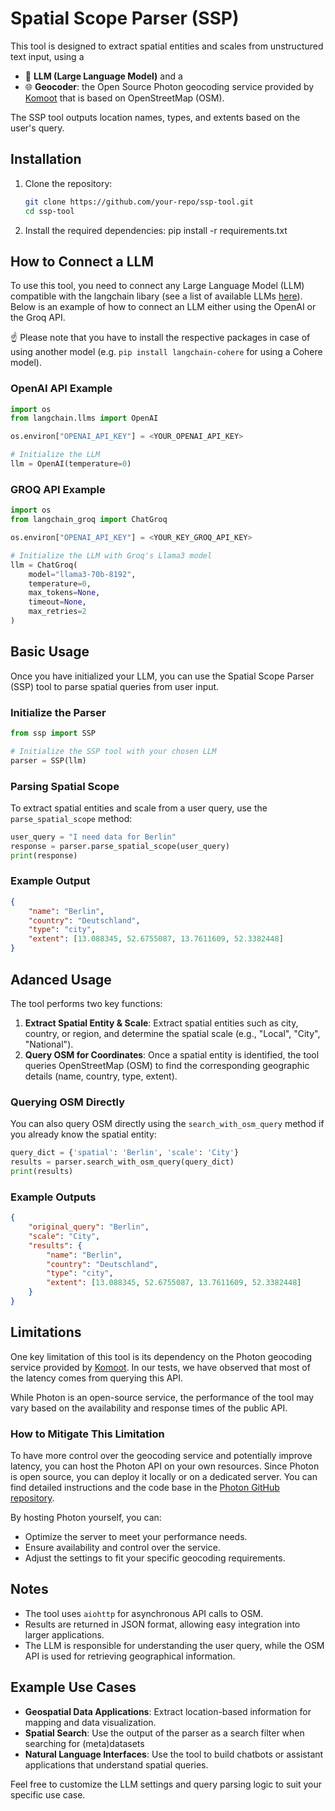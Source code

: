 # Spatial Scope Parser (SSP) 

This tool is designed to extract spatial entities and scales from unstructured text input, using a
- :brain: **LLM (Large Language Model)** and a
- :globe_with_meridians: **Geocoder**: the Open Source Photon geocoding service provided by [Komoot](https://photon.komoot.io/) that is based on OpenStreetMap (OSM).
  
The SSP tool outputs location names, types, and extents based on the user's query.

## Installation

1. Clone the repository:
   ```bash
   git clone https://github.com/your-repo/ssp-tool.git
   cd ssp-tool
2. Install the required dependencies:
   pip install -r requirements.txt

## How to Connect a LLM

To use this tool, you need to connect any Large Language Model (LLM) compatible with the langchain libary (see a list of available LLMs [here](https://python.langchain.com/v0.2/docs/integrations/chat/)). Below is an example of how to connect an LLM either using the OpenAI or the Groq API.

:point_up: Please note that you have to install the respective packages in case of using another model (e.g. `pip install langchain-cohere` for using a Cohere model).

### OpenAI API Example
```python
import os
from langchain.llms import OpenAI

os.environ["OPENAI_API_KEY"] = <YOUR_OPENAI_API_KEY>

# Initialize the LLM
llm = OpenAI(temperature=0)
```

### GROQ API Example
```python
import os 
from langchain_groq import ChatGroq

os.environ["OPENAI_API_KEY"] = <YOUR_KEY_GROQ_API_KEY>

# Initialize the LLM with Groq's Llama3 model
llm = ChatGroq(
    model="llama3-70b-8192",
    temperature=0,
    max_tokens=None,
    timeout=None,
    max_retries=2
)
```

## Basic Usage

Once you have initialized your LLM, you can use the Spatial Scope Parser (SSP) tool to parse spatial queries from user input.

### Initialize the Parser

```python
from ssp import SSP

# Initialize the SSP tool with your chosen LLM
parser = SSP(llm)
```
### Parsing Spatial Scope
To extract spatial entities and scale from a user query, use the `parse_spatial_scope` method:

```python
user_query = "I need data for Berlin"
response = parser.parse_spatial_scope(user_query)
print(response)
```

### Example Output

```json
{
    "name": "Berlin",
    "country": "Deutschland",
    "type": "city",
    "extent": [13.088345, 52.6755087, 13.7611609, 52.3382448]
}
```

## Adanced Usage
The tool performs two key functions:

1. **Extract Spatial Entity & Scale**: Extract spatial entities such as city, country, or region, and determine the spatial scale (e.g., "Local", "City", "National").
2. **Query OSM for Coordinates**: Once a spatial entity is identified, the tool queries OpenStreetMap (OSM) to find the corresponding geographic details (name, country, type, extent).

### Querying OSM Directly

You can also query OSM directly using the `search_with_osm_query` method if you already know the spatial entity:

```python
query_dict = {'spatial': 'Berlin', 'scale': 'City'}
results = parser.search_with_osm_query(query_dict)
print(results)
```

### Example Outputs

```json
{
    "original_query": "Berlin",
    "scale": "City",
    "results": {
        "name": "Berlin",
        "country": "Deutschland",
        "type": "city",
        "extent": [13.088345, 52.6755087, 13.7611609, 52.3382448]
    }
}
```
## Limitations

One key limitation of this tool is its dependency on the Photon geocoding service provided by [Komoot](https://photon.komoot.io). In our tests, we have observed that most of the latency comes from querying this API. 

While Photon is an open-source service, the performance of the tool may vary based on the availability and response times of the public API. 

### How to Mitigate This Limitation

To have more control over the geocoding service and potentially improve latency, you can host the Photon API on your own resources. Since Photon is open source, you can deploy it locally or on a dedicated server. You can find detailed instructions and the code base in the [Photon GitHub repository](https://github.com/komoot/photon).

By hosting Photon yourself, you can:
- Optimize the server to meet your performance needs.
- Ensure availability and control over the service.
- Adjust the settings to fit your specific geocoding requirements.

## Notes
- The tool uses `aiohttp` for asynchronous API calls to OSM.
- Results are returned in JSON format, allowing easy integration into larger applications.
- The LLM is responsible for understanding the user query, while the OSM API is used for retrieving geographical information.

## Example Use Cases
- **Geospatial Data Applications**: Extract location-based information for mapping and data visualization.
- **Spatial Search**: Use the output of the parser as a search filter when searching for (meta)datasets
- **Natural Language Interfaces**: Use the tool to build chatbots or assistant applications that understand spatial queries.

Feel free to customize the LLM settings and query parsing logic to suit your specific use case.
